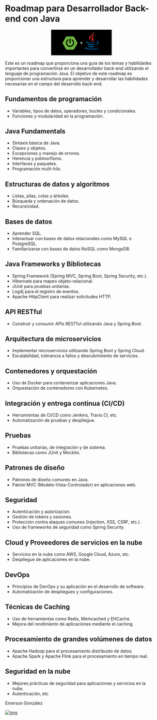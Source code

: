 # Roadmap para Desarrollador Back-end con Java

<p align="center" >
     <img width="200" heigth="200" src="images/logo.png">
</p>

Este es un roadmap que proporciona una guía de los temas y habilidades importantes para convertirse en un desarrollador back-end utilizando el lenguaje de programación Java. El objetivo de este roadmap es proporcionar una estructura para aprender y desarrollar las habilidades necesarias en el campo del desarrollo back-end.

## Fundamentos de programación
- Variables, tipos de datos, operadores, bucles y condicionales.
- Funciones y modularidad en la programación.

## Java Fundamentals
- Sintaxis básica de Java.
- Clases y objetos.
- Excepciones y manejo de errores.
- Herencia y polimorfismo.
- Interfaces y paquetes.
- Programación multi-hilo.

## Estructuras de datos y algoritmos
- Listas, pilas, colas y árboles.
- Búsqueda y ordenación de datos.
- Recursividad.

## Bases de datos
- Aprender SQL.
- Interactuar con bases de datos relacionales como MySQL o PostgreSQL.
- Familiarizarse con bases de datos NoSQL como MongoDB.

## Java Frameworks y Bibliotecas
- Spring Framework (Spring MVC, Spring Boot, Spring Security, etc.).
- Hibernate para mapeo objeto-relacional.
- JUnit para pruebas unitarias.
- Log4j para el registro de eventos.
- Apache HttpClient para realizar solicitudes HTTP.

## API RESTful
- Construir y consumir APIs RESTful utilizando Java y Spring Boot.

## Arquitectura de microservicios
- Implementar microservicios utilizando Spring Boot y Spring Cloud.
- Escalabilidad, tolerancia a fallos y descubrimiento de servicios.

## Contenedores y orquestación
- Uso de Docker para contenerizar aplicaciones Java.
- Orquestación de contenedores con Kubernetes.

## Integración y entrega continua (CI/CD)
- Herramientas de CI/CD como Jenkins, Travis CI, etc.
- Automatización de pruebas y despliegue.

## Pruebas
- Pruebas unitarias, de integración y de sistema.
- Bibliotecas como JUnit y Mockito.

## Patrones de diseño
- Patrones de diseño comunes en Java.
- Patrón MVC (Modelo-Vista-Controlador) en aplicaciones web.

## Seguridad
- Autenticación y autorización.
- Gestión de tokens y sesiones.
- Protección contra ataques comunes (injection, XSS, CSRF, etc.).
- Uso de frameworks de seguridad como Spring Security.

## Cloud y Proveedores de servicios en la nube
- Servicios en la nube como AWS, Google Cloud, Azure, etc.
- Despliegue de aplicaciones en la nube.

## DevOps
- Principios de DevOps y su aplicación en el desarrollo de software.
- Automatización de despliegues y configuraciones.

## Técnicas de Caching
- Uso de herramientas como Redis, Memcached y EHCache.
- Mejora del rendimiento de aplicaciones mediante el caching.

## Procesamiento de grandes volúmenes de datos
- Apache Hadoop para el procesamiento distribuido de datos.
- Apache Spark y Apache Flink para el procesamiento en tiempo real.

## Seguridad en la nube
- Mejores prácticas de seguridad para aplicaciones y servicios en la nube.
- Autenticación, etc

Emerson González

[![img](https://camo.githubusercontent.com/c00f87aeebbec37f3ee0857cc4c20b21fefde8a96caf4744383ebfe44a47fe3f/68747470733a2f2f696d672e736869656c64732e696f2f62616467652f2d4c696e6b6564496e2d2532333030373742353f7374796c653d666f722d7468652d6261646765266c6f676f3d6c696e6b6564696e266c6f676f436f6c6f723d7768697465)](https://www.linkedin.com/in/emerson-gonzalez-developer/)
